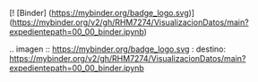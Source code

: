 [! [Binder] (https://mybinder.org/badge_logo.svg)] (https://mybinder.org/v2/gh/RHM7274/VisualizacionDatos/main?expedientepath=00_00_binder.ipynb)

.. imagen :: https://mybinder.org/badge_logo.svg
 : destino: https://mybinder.org/v2/gh/RHM7274/VisualizacionDatos/main?expedientepath=00_00_binder.ipynb
